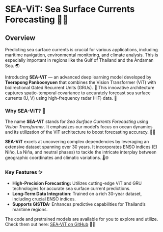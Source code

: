 # SEA-ViT: Sea Surface Currents Forecasting 🌊🚀

## Overview

Predicting sea surface currents is crucial for various applications, including maritime navigation, environmental monitoring, and climate analysis. This is especially important in regions like the Gulf of Thailand and the Andaman Sea. 🌏

Introducing **SEA-ViT** — an advanced deep learning model developed by **Teerapong Panboonyuen** that combines the Vision Transformer (ViT) with bidirectional Gated Recurrent Units (GRUs). 🌟 This innovative architecture captures spatio-temporal covariance to accurately forecast sea surface currents (U, V) using high-frequency radar (HF) data. 📡

### Why SEA-ViT? 🤔

The name **SEA-ViT** stands for *Sea Surface Currents Forecasting using Vision Transformer*. It emphasizes our model’s focus on ocean dynamics and its utilization of the ViT architecture to boost forecasting accuracy. 🌊🔮

**SEA-ViT** excels at uncovering complex dependencies by leveraging an extensive dataset spanning over 30 years. It incorporates ENSO indices (El Niño, La Niña, and neutral phases) to tackle the intricate interplay between geographic coordinates and climatic variations. 🌡️🌐

### Key Features ✨

- **High-Precision Forecasting:** Utilizes cutting-edge ViT and GRU technologies for accurate sea surface current predictions.
- **Long-Term Data Integration:** Trained on a rich 30-year dataset, including crucial ENSO indices.
- **Supports GISTDA:** Enhances predictive capabilities for Thailand’s maritime regions.

The code and pretrained models are available for you to explore and utilize. Check them out here: [SEA-ViT on GitHub](https://github.com/kaopanboonyuen/gistda-ai-sea-surface-currents) 🚀🔧